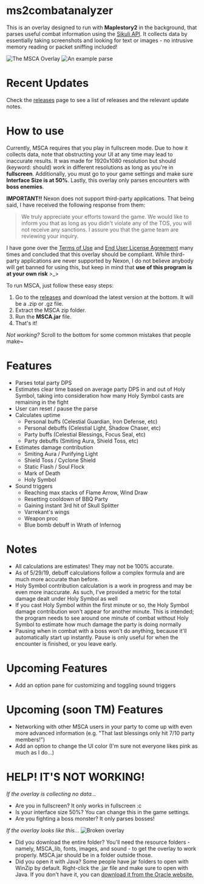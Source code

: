 # ms2combatanalyzer
This is an overlay designed to run with **Maplestory2** in the background, that parses useful combat information using the [Sikuli API](http://doc.sikuli.org/). It collects data by essentially taking screenshots and looking for text or images - no intrusive memory reading or packet sniffing included!

![The MSCA Overlay](https://media.giphy.com/media/RkHuicEN5HldWz6sYO/giphy.gif)
![An example parse](https://i.imgur.com/eEpsxFN.png)

# Recent Updates
Check the [releases](https://github.com/Maygi/ms2combatanalyzer/releases) page to see a list of releases and the relevant update notes.

# How to use
Currently, MSCA requires that you play in fullscreen mode. Due to how it collects data, note that obstructing your UI at any time may lead to inaccurate results. It was made for 1920x1080 resolution but should (keyword: should) work in different resolutions as long as you're in **fullscreen**. Additionally, you must go to your game settings and make sure **Interface Size is at 50%**. Lastly, this overlay only parses encounters with **boss enemies**.

**IMPORTANT!!**
Nexon does not support third-party applications. That being said, I have received the following response from them:

> We truly appreciate your efforts toward the game. We would like to inform you that as long as you didn't violate any of the TOS, you will not receive any sanctions. I assure you that the game team are reviewing your inquiry.

I have gone over the [Terms of Use](https://www.nexon.com/main/en/legal/tou) and [End User License Agreement](http://www.nexon.net/legal/end-user-license-agreement/) many times and concluded that this overlay should be compliant. While third-party applications are never supported by Nexon, I do not believe anybody will get banned for using this, but keep in mind that **use of this program is at your own risk** >_>

To run MSCA, just follow these easy steps:

1. Go to the [releases](https://github.com/Maygi/ms2combatanalyzer/releases) and download the latest version at the bottom. It will be a .zip or .gz file.
2. Extract the MSCA zip folder.
3. Run the **MSCA.jar** file.
4. That's it!

*Not working?*
Scroll to the bottom for some common mistakes that people make~

# Features
* Parses total party DPS
* Estimates clear time based on average party DPS in and out of Holy Symbol, taking into consideration how many Holy Symbol casts are remaining in the fight
* User can reset / pause the parse
* Calculates uptime
  * Personal buffs (Celestial Guardian, Iron Defense, etc)
  * Personal debuffs (Celestial Light, Shadow Chaser, etc)
  * Party buffs (Celestial Blessings, Focus Seal, etc)
  * Party debuffs (Smiting Aura, Shield Toss, etc)
* Estimates damage contribution
  * Smiting Aura / Purifying Light
  * Shield Toss / Cyclone Shield
  * Static Flash / Soul Flock
  * Mark of Death
  * Holy Symbol
* Sound triggers
  * Reaching max stacks of Flame Arrow, Wind Draw
  * Resetting cooldown of BBQ Party
  * Gaining instant 3rd hit of Skull Splitter
  * Varrekant's wings
  * Weapon proc
  * Blue bomb debuff in Wrath of Infernog

# Notes
* All calculations are estimates! They may not be 100% accurate.
* As of 5/29/19, debuff calculations follow a complex formula and are much more accurate than before.
* Holy Symbol contribution calculation is a work in progress and may be even more inaccurate. As such, I've provided a metric for the total damage dealt under Holy Symbol as well
* If you cast Holy Symbol within the first minute or so, the Holy Symbol damage contribution won't appear for another minute. This is intended; the program needs to see around one minute of combat without Holy Symbol to estimate how much damage the party is doing normally
* Pausing when in combat with a boss won't do anything, because it'll automatically start up instantly. Pause is only useful for when the encounter is finished, or you leave early.

# Upcoming Features
* Add an option pane for customizing and toggling sound triggers

# Upcoming (soon TM) Features
* Networking with other MSCA users in your party to come up with even more advanced information (e.g. "That last blessings only hit 7/10 party members!")
* Add an option to change the UI color (I'm sure not everyone likes pink as much as I do...)

# HELP! IT'S NOT WORKING!

*If the overlay is collecting no data...*
* Are you in fullscreen? It only works in fullscreen :c
* Is your interface size 50%? You can change this in the game settings.
* Are you fighting a boss monster? It only parses bosses!

*If the overlay looks like this...*
![Broken overlay](https://i.imgur.com/sitE9Q0.png)
* Did you download the entire folder? You'll need the resource folders - namely, MSCA_lib, fonts, images, and sound - to get the overlay to work properly. MSCA.jar should be in a folder outside those.
* Did you open it with Java? Some people have jar folders to open with WinZip by default. Right-click the .jar file and make sure to open with Java. If you don't have it, you can [download it from the Oracle website.](https://www.java.com/en/download/)
